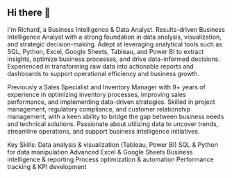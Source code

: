 ## Hi there 👋
I'm Richard, a Business Intelligence & Data Analyst.
Results-driven Business Intelligence Analyst with a strong foundation in data analysis, visualization, and strategic decision-making. Adept at leveraging analytical tools such as SQL, Python, Excel, Google Sheets, Tableau, and Power BI to extract insights, optimize business processes, and drive data-informed decisions. Experienced in transforming raw data into actionable reports and dashboards to support operational efficiency and business growth.

Previously a Sales Specialist and Inventory Manager with 9+ years of experience in optimizing inventory processes, improving sales performance, and implementing data-driven strategies. Skilled in project management, regulatory compliance, and customer relationship management, with a keen ability to bridge the gap between business needs and technical solutions. Passionate about utilizing data to uncover trends, streamline operations, and support business intelligence initiatives.

Key Skills:
Data analysis & visualization (Tableau, Power BI)
SQL & Python for data manipulation
Advanced Excel & Google Sheets
Business intelligence & reporting
Process optimization & automation
Performance tracking & KPI development


